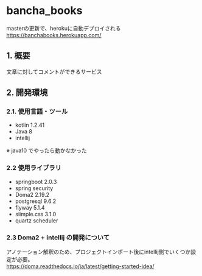 # bancha_books
masterの更新で、herokuに自動デプロイされる  
https://banchabooks.herokuapp.com/

## 1. 概要
文章に対してコメントができるサービス

## 2. 開発環境
### 2.1. 使用言語・ツール
- kotlin 1.2.41
- Java 8
- intellij

※ java10 でやったら動かなかった

### 2.2 使用ライブラリ
- springboot 2.0.3
- spring security
- Doma2 2.19.2
- postgresql 9.6.2
- flyway 5.1.4
- siimple.css 3.1.0
- quartz scheduler

### 2.3 Doma2 + intellij の開発について
アノテーション解釈のため、プロジェクトインポート後にintellij側でいくつか設定が必要。  
https://doma.readthedocs.io/ja/latest/getting-started-idea/
